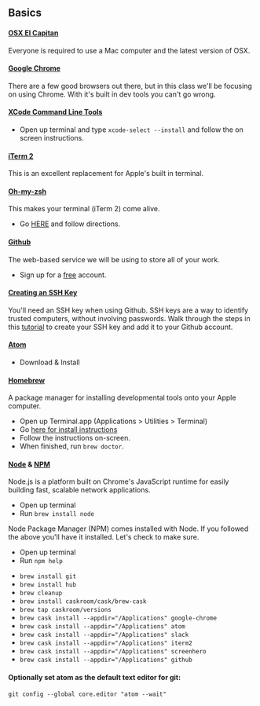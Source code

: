 ## Basics

#### [OSX El Capitan](https://www.apple.com/osx/)

Everyone is required to use a Mac computer and the latest version of OSX.

#### [Google Chrome](https://www.google.com/intl/en/chrome/browser/)

There are a few good browsers out there, but in this class we'll be focusing on using Chrome. With it's built in dev tools you can't go wrong.

#### [XCode Command Line Tools](https://developer.apple.com/xcode/)

* Open up terminal and type `xcode-select --install` and follow the on screen instructions.

#### [iTerm 2](http://www.iterm2.com/)

This is an excellent replacement for Apple's built in terminal.

#### [Oh-my-zsh](https://github.com/robbyrussell/oh-my-zsh)

This makes your terminal (iTerm 2) come alive.

* Go [HERE](https://github.com/robbyrussell/oh-my-zsh#basic-installation) and follow directions.

#### [Github](http://github.com)

The web-based service we will be using to store all of your work.

* Sign up for a [free](https://github.com/join) account.

#### [Creating an SSH Key](https://help.github.com/articles/generating-ssh-keys)

You'll need an SSH key when using Github. SSH keys are a way to identify trusted computers, without involving passwords. Walk through the steps in this [tutorial](https://help.github.com/articles/generating-ssh-keys) to create your SSH key and add it to your Github account.

#### [Atom](http://atom.io)

* Download & Install

#### [Homebrew](http://brew.sh/)

A package manager for installing developmental tools onto your Apple computer.

* Open up Terminal.app (Applications > Utilities > Terminal)
* Go [here for install instructions](http://brew.sh/)
* Follow the instructions on-screen.
* When finished, run `brew doctor`.

#### [Node](http://nodejs.org/) & [NPM](https://www.npmjs.org/)

Node.js is a platform built on Chrome's JavaScript runtime for easily building fast, scalable network applications.

* Open up terminal
* Run `brew install node`

Node Package Manager (NPM) comes installed with Node. If you followed the above you'll have it installed. Let's check to make sure.

* Open up terminal
* Run `npm help`

- `brew install git`
- `brew install hub`
- `brew cleanup`
- `brew install caskroom/cask/brew-cask`
- `brew tap caskroom/versions`
- `brew cask install --appdir="/Applications" google-chrome`
- `brew cask install --appdir="/Applications" atom`
- `brew cask install --appdir="/Applications" slack`
- `brew cask install --appdir="/Applications" iterm2`
- `brew cask install --appdir="/Applications" screenhero`
- `brew cask install --appdir="/Applications" github`


#### Optionally set atom as the default text editor for git:
`git config --global core.editor "atom --wait"`
